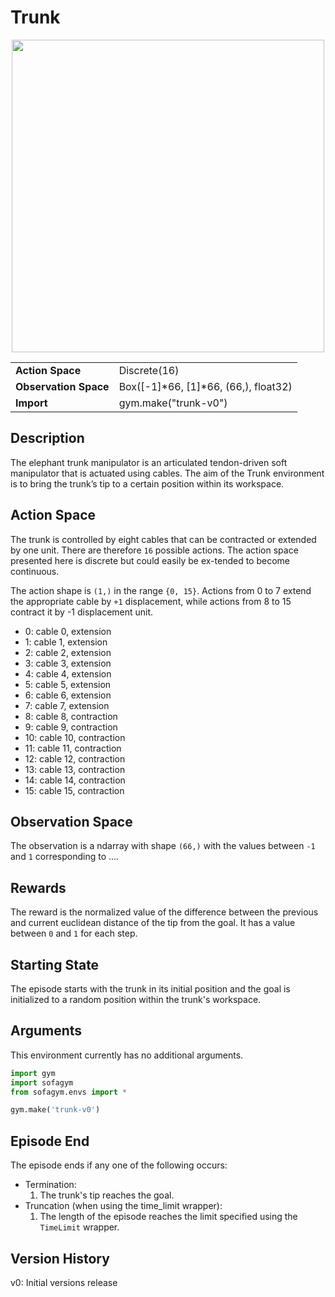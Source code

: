 # Trunk


<center>
    <img src="../../../images/trunk-v0.png" width="500"/>

  <table>
    <tr>
      <td><b>Action Space</b></td>
      <td>Discrete(16)</td>
    </tr>
    <tr>
      <td><b>Observation Space</b></td>
      <td>Box([-1]*66, [1]*66, (66,), float32)</td>
    </tr>
    <tr>
      <td><b>Import</b></td>
      <td>gym.make("trunk-v0")</td>
    </tr>
  </table>
</center>


## Description
The elephant trunk manipulator is an articulated tendon-driven soft manipulator that is actuated using cables. The aim of the Trunk environment is to bring the trunk’s tip to a certain position within its workspace.


## Action Space
The  trunk  is  controlled  by  eight  cables  that can be contracted or extended by one unit.  There are therefore `16` possible actions. The action space presented here is discrete but could easily be ex-tended to become continuous.

The action shape is `(1,)` in the range `{0, 15}`. Actions from 0 to 7 extend the appropriate cable by `+1` displacement, while actions from 8 to 15 contract it by -1 displacement unit.

- 0: cable 0, extension
- 1: cable 1, extension
- 2: cable 2, extension
- 3: cable 3, extension
- 4: cable 4, extension
- 5: cable 5, extension
- 6: cable 6, extension
- 7: cable 7, extension
- 8: cable 8, contraction
- 9: cable 9, contraction
- 10: cable 10, contraction
- 11: cable 11, contraction
- 12: cable 12, contraction
- 13: cable 13, contraction
- 14: cable 14, contraction
- 15: cable 15, contraction


## Observation Space
The observation is a ndarray with shape `(66,)` with the values between `-1` and `1` corresponding to ....


## Rewards
The reward is the normalized value of the difference between the previous and current euclidean distance of the tip from the goal. It has a value between `0` and `1` for each step.


## Starting State
The episode starts with the trunk in its initial position and the goal is initialized to a random position within the trunk's workspace.


## Arguments
This environment currently has no additional arguments.

```python
import gym
import sofagym
from sofagym.envs import *

gym.make('trunk-v0')
```


## Episode End
The episode ends if any one of the following occurs:
- Termination: 
  1. The trunk's tip reaches the goal.
- Truncation (when using the time_limit wrapper): 
  1. The length of the episode reaches the limit specified using the `TimeLimit` wrapper.


## Version History
v0: Initial versions release
